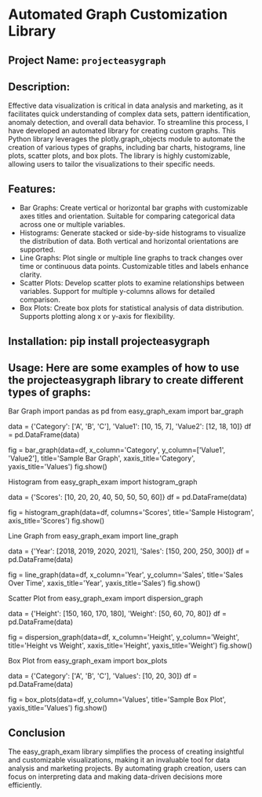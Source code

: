 # Automated Graph Customization Library 

## Project Name: `projecteasygraph`
## Description:
Effective data visualization is critical in data analysis and marketing, as it facilitates quick understanding of complex data sets, pattern identification, anomaly detection, and overall data behavior. To streamline this process, I have developed an automated library for creating custom graphs. This Python library leverages the plotly.graph_objects module to automate the creation of various types of graphs, including bar charts, histograms, line plots, scatter plots, and box plots. The library is highly customizable, allowing users to tailor the visualizations to their specific needs. 

## Features:
* Bar Graphs: Create vertical or horizontal bar graphs with customizable axes titles and orientation. Suitable for comparing categorical data across one or multiple variables.
* Histograms: Generate stacked or side-by-side histograms to visualize the distribution of data. Both vertical and horizontal orientations are supported.
* Line Graphs: Plot single or multiple line graphs to track changes over time or continuous data points. Customizable titles and labels enhance clarity.
* Scatter Plots: Develop scatter plots to examine relationships between variables. Support for multiple y-columns allows for detailed comparison.
* Box Plots: Create box plots for statistical analysis of data distribution. Supports plotting along x or y-axis for flexibility.

## Installation: pip install projecteasygraph
## Usage: Here are some examples of how to use the projecteasygraph library to create different types of graphs:

Bar Graph
import pandas as pd
from easy_graph_exam import bar_graph

data = {'Category': ['A', 'B', 'C'],
        'Value1': [10, 15, 7],
        'Value2': [12, 18, 10]}
df = pd.DataFrame(data)

fig = bar_graph(data=df, x_column='Category', y_column=['Value1', 'Value2'],
                title='Sample Bar Graph', xaxis_title='Category', yaxis_title='Values')
fig.show()


Histogram
from easy_graph_exam import histogram_graph

data = {'Scores': [10, 20, 20, 40, 50, 50, 50, 60]}
df = pd.DataFrame(data)

fig = histogram_graph(data=df, columns='Scores',
                      title='Sample Histogram', axis_title='Scores')
fig.show()


Line Graph
from easy_graph_exam import line_graph

data = {'Year': [2018, 2019, 2020, 2021],
        'Sales': [150, 200, 250, 300]}
df = pd.DataFrame(data)

fig = line_graph(data=df, x_column='Year', y_column='Sales',
                 title='Sales Over Time', xaxis_title='Year', yaxis_title='Sales')
fig.show()


Scatter Plot
from easy_graph_exam import dispersion_graph

data = {'Height': [150, 160, 170, 180],
        'Weight': [50, 60, 70, 80]}
df = pd.DataFrame(data)

fig = dispersion_graph(data=df, x_column='Height', y_column='Weight',
                       title='Height vs Weight', xaxis_title='Height', yaxis_title='Weight')
fig.show()


Box Plot
from easy_graph_exam import box_plots

data = {'Category': ['A', 'B', 'C'],
        'Values': [10, 20, 30]}
df = pd.DataFrame(data)

fig = box_plots(data=df, y_column='Values', title='Sample Box Plot',
                yaxis_title='Values')
fig.show()

## Conclusion
The easy_graph_exam library simplifies the process of creating insightful and customizable visualizations, making it an invaluable tool for data analysis and marketing projects. By automating graph creation, users can focus on interpreting data and making data-driven decisions more efficiently.
